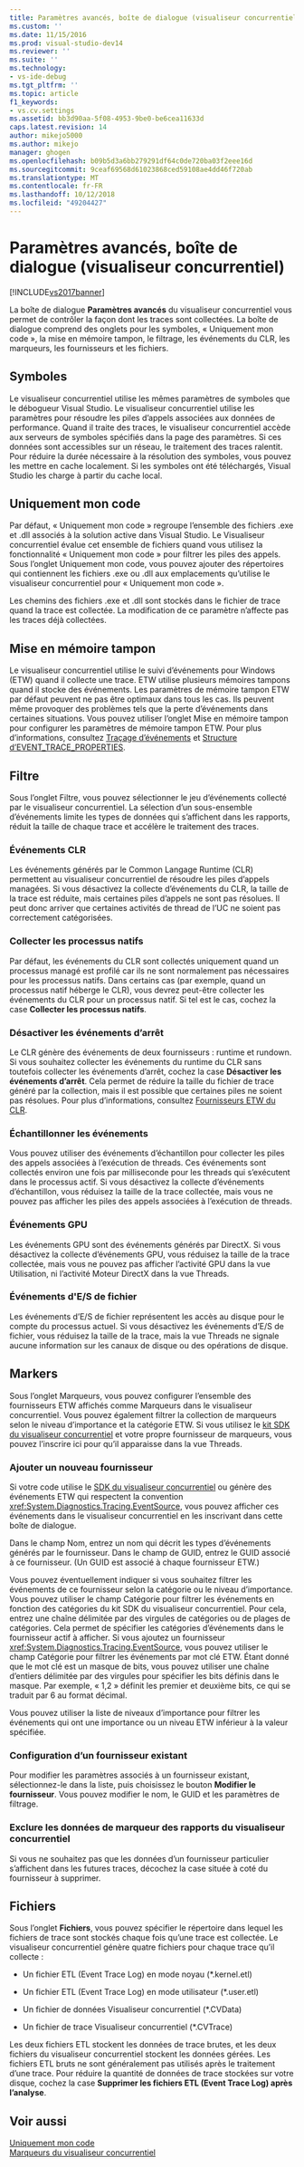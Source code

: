 ```yaml
---
title: Paramètres avancés, boîte de dialogue (visualiseur concurrentiel) | Microsoft Docs
ms.custom: ''
ms.date: 11/15/2016
ms.prod: visual-studio-dev14
ms.reviewer: ''
ms.suite: ''
ms.technology:
- vs-ide-debug
ms.tgt_pltfrm: ''
ms.topic: article
f1_keywords:
- vs.cv.settings
ms.assetid: bb3d90aa-5f08-4953-9be0-be6cea11633d
caps.latest.revision: 14
author: mikejo5000
ms.author: mikejo
manager: ghogen
ms.openlocfilehash: b09b5d3a6bb279291df64c0de720ba03f2eee16d
ms.sourcegitcommit: 9ceaf69568d61023868ced59108ae4dd46f720ab
ms.translationtype: MT
ms.contentlocale: fr-FR
ms.lasthandoff: 10/12/2018
ms.locfileid: "49204427"
---
```

# <a name="advanced-settings-dialog-box-concurrency-visualizer"></a>Paramètres avancés, boîte de dialogue (visualiseur concurrentiel)
[!INCLUDE[vs2017banner](../includes/vs2017banner.md)]

La boîte de dialogue **Paramètres avancés** du visualiseur concurrentiel vous permet de contrôler la façon dont les traces sont collectées.  La boîte de dialogue comprend des onglets pour les symboles, « Uniquement mon code », la mise en mémoire tampon, le filtrage, les événements du CLR, les marqueurs, les fournisseurs et les fichiers.  
  
## <a name="symbols"></a>Symboles  
 Le visualiseur concurrentiel utilise les mêmes paramètres de symboles que le débogueur Visual Studio. Le visualiseur concurrentiel utilise les paramètres pour résoudre les piles d’appels associées aux données de performance.  Quand il traite des traces, le visualiseur concurrentiel accède aux serveurs de symboles spécifiés dans la page des paramètres.  Si ces données sont accessibles sur un réseau, le traitement des traces ralentit.  Pour réduire la durée nécessaire à la résolution des symboles, vous pouvez les mettre en cache localement. Si les symboles ont été téléchargés, Visual Studio les charge à partir du cache local.  
  
## <a name="just-my-code"></a>Uniquement mon code  
 Par défaut, « Uniquement mon code » regroupe l’ensemble des fichiers .exe et .dll associés à la solution active dans Visual Studio. Le Visualiseur concurrentiel évalue cet ensemble de fichiers quand vous utilisez la fonctionnalité « Uniquement mon code » pour filtrer les piles des appels. Sous l’onglet Uniquement mon code, vous pouvez ajouter des répertoires qui contiennent les fichiers .exe ou .dll aux emplacements qu’utilise le visualiseur concurrentiel pour « Uniquement mon code ».  
  
 Les chemins des fichiers .exe et .dll sont stockés dans le fichier de trace quand la trace est collectée.  La modification de ce paramètre n’affecte pas les traces déjà collectées.  
  
## <a name="buffering"></a>Mise en mémoire tampon  
 Le visualiseur concurrentiel utilise le suivi d’événements pour Windows (ETW) quand il collecte une trace.  ETW utilise plusieurs mémoires tampons quand il stocke des événements.  Les paramètres de mémoire tampon ETW par défaut peuvent ne pas être optimaux dans tous les cas. Ils peuvent même provoquer des problèmes tels que la perte d’événements dans certaines situations.  Vous pouvez utiliser l’onglet Mise en mémoire tampon pour configurer les paramètres de mémoire tampon ETW. Pour plus d’informations, consultez [Traçage d’événements](http://go.microsoft.com/fwlink/?LinkId=234579) et [Structure d’EVENT_TRACE_PROPERTIES](http://go.microsoft.com/fwlink/?LinkId=234580).  
  
## <a name="filter"></a>Filtre  
 Sous l’onglet Filtre, vous pouvez sélectionner le jeu d’événements collecté par le visualiseur concurrentiel. La sélection d’un sous-ensemble d’événements limite les types de données qui s’affichent dans les rapports, réduit la taille de chaque trace et accélère le traitement des traces.  
  
### <a name="clr-events"></a>Événements CLR  
 Les événements générés par le Common Langage Runtime (CLR) permettent au visualiseur concurrentiel de résoudre les piles d’appels managées.  Si vous désactivez la collecte d’événements du CLR, la taille de la trace est réduite, mais certaines piles d’appels ne sont pas résolues.  Il peut donc arriver que certaines activités de thread de l’UC ne soient pas correctement catégorisées.  
  
### <a name="collect-for-native-processes"></a>Collecter les processus natifs  
 Par défaut, les événements du CLR sont collectés uniquement quand un processus managé est profilé car ils ne sont normalement pas nécessaires pour les processus natifs.  Dans certains cas (par exemple, quand un processus natif héberge le CLR), vous devrez peut-être collecter les événements du CLR pour un processus natif.  Si tel est le cas, cochez la case **Collecter les processus natifs**.  
  
### <a name="disable-rundown-events"></a>Désactiver les événements d’arrêt  
 Le CLR génère des événements de deux fournisseurs : runtime et rundown.  Si vous souhaitez collecter les événements du runtime du CLR sans toutefois collecter les événements d’arrêt, cochez la case **Désactiver les événements d’arrêt**.  Cela permet de réduire la taille du fichier de trace généré par la collection, mais il est possible que certaines piles ne soient pas résolues. Pour plus d’informations, consultez [Fournisseurs ETW du CLR](http://msdn.microsoft.com/library/0beafad4-b2c8-47f4-b342-83411d57a51f).  
  
### <a name="sample-events"></a>Échantillonner les événements  
 Vous pouvez utiliser des événements d’échantillon pour collecter les piles des appels associées à l’exécution de threads. Ces événements sont collectés environ une fois par milliseconde pour les threads qui s’exécutent dans le processus actif. Si vous désactivez la collecte d’événements d’échantillon, vous réduisez la taille de la trace collectée, mais vous ne pouvez pas afficher les piles des appels associées à l’exécution de threads.  
  
### <a name="gpu-events"></a>Événements GPU  
 Les événements GPU sont des événements générés par DirectX. Si vous désactivez la collecte d’événements GPU, vous réduisez la taille de la trace collectée, mais vous ne pouvez pas afficher l’activité GPU dans la vue Utilisation, ni l’activité Moteur DirectX dans la vue Threads.  
  
### <a name="file-io-events"></a>Événements d'E/S de fichier  
 Les événements d’E/S de fichier représentent les accès au disque pour le compte du processus actuel.  Si vous désactivez les événements d’E/S de fichier, vous réduisez la taille de la trace, mais la vue Threads ne signale aucune information sur les canaux de disque ou des opérations de disque.  
  
## <a name="markers"></a>Markers  
 Sous l’onglet Marqueurs, vous pouvez configurer l’ensemble des fournisseurs ETW affichés comme Marqueurs dans le visualiseur concurrentiel.  Vous pouvez également filtrer la collection de marqueurs selon le niveau d’importance et la catégorie ETW.  Si vous utilisez le [kit SDK du visualiseur concurrentiel](../profiling/concurrency-visualizer-sdk.md) et votre propre fournisseur de marqueurs, vous pouvez l’inscrire ici pour qu’il apparaisse dans la vue Threads.  
  
### <a name="adding-a-new-provider"></a>Ajouter un nouveau fournisseur  
 Si votre code utilise le [SDK du visualiseur concurrentiel](../profiling/concurrency-visualizer-sdk.md) ou génère des événements ETW qui respectent la convention <xref:System.Diagnostics.Tracing.EventSource>, vous pouvez afficher ces événements dans le visualiseur concurrentiel en les inscrivant dans cette boîte de dialogue.  
  
 Dans le champ Nom, entrez un nom qui décrit les types d’événements générés par le fournisseur.  Dans le champ de GUID, entrez le GUID associé à ce fournisseur. (Un GUID est associé à chaque fournisseur ETW.)  
  
 Vous pouvez éventuellement indiquer si vous souhaitez filtrer les événements de ce fournisseur selon la catégorie ou le niveau d’importance.  Vous pouvez utiliser le champ Catégorie pour filtrer les événements en fonction des catégories du kit SDK du visualiseur concurrentiel.  Pour cela, entrez une chaîne délimitée par des virgules de catégories ou de plages de catégories.  Cela permet de spécifier les catégories d’événements dans le fournisseur actif à afficher.  Si vous ajoutez un fournisseur <xref:System.Diagnostics.Tracing.EventSource>, vous pouvez utiliser le champ Catégorie pour filtrer les événements par mot clé ETW.  Étant donné que le mot clé est un masque de bits, vous pouvez utiliser une chaîne d’entiers délimitée par des virgules pour spécifier les bits définis dans le masque. Par exemple, « 1,2 » définit les premier et deuxième bits, ce qui se traduit par 6 au format décimal.  
  
 Vous pouvez utiliser la liste de niveaux d’importance pour filtrer les événements qui ont une importance ou un niveau ETW inférieur à la valeur spécifiée.  
  
### <a name="configuring-an-existing-provider"></a>Configuration d’un fournisseur existant  
 Pour modifier les paramètres associés à un fournisseur existant, sélectionnez-le dans la liste, puis choisissez le bouton **Modifier le fournisseur**.  Vous pouvez modifier le nom, le GUID et les paramètres de filtrage.  
  
### <a name="filter-marker-data-out-of-concurrency-visualizer-reports"></a>Exclure les données de marqueur des rapports du visualiseur concurrentiel  
 Si vous ne souhaitez pas que les données d’un fournisseur particulier s’affichent dans les futures traces, décochez la case située à coté du fournisseur à supprimer.  
  
## <a name="files"></a>Fichiers  
 Sous l’onglet **Fichiers**, vous pouvez spécifier le répertoire dans lequel les fichiers de trace sont stockés chaque fois qu’une trace est collectée.  Le visualiseur concurrentiel génère quatre fichiers pour chaque trace qu’il collecte :  
  
-   Un fichier ETL (Event Trace Log) en mode noyau (*.kernel.etl)  
  
-   Un fichier ETL (Event Trace Log) en mode utilisateur (*.user.etl)  
  
-   Un fichier de données Visualiseur concurrentiel (*.CVData)  
  
-   Un fichier de trace Visualiseur concurrentiel (*.CVTrace)  
  
 Les deux fichiers ETL stockent les données de trace brutes, et les deux fichiers du visualiseur concurrentiel stockent les données gérées.  Les fichiers ETL bruts ne sont généralement pas utilisés après le traitement d’une trace.  Pour réduire la quantité de données de trace stockées sur votre disque, cochez la case **Supprimer les fichiers ETL (Event Trace Log) après l’analyse**.  
  
## <a name="see-also"></a>Voir aussi  
 [Uniquement mon code](../profiling/just-my-code-threads-view.md)   
 [Marqueurs du visualiseur concurrentiel](../profiling/concurrency-visualizer-markers.md)



